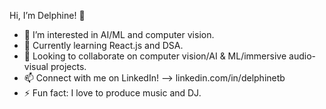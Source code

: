 Hi, I’m Delphine! 👋
- 👀 I’m interested in AI/ML and computer vision.
- 🌱 Currently learning React.js and DSA.
- 💞️ Looking to collaborate on computer vision/AI & ML/immersive audio-visual projects.
- 📫 Connect with me on LinkedIn! --> linkedin.com/in/delphinetb
- ⚡ Fun fact: I love to produce music and DJ.

<!---
dtaibeau/dtaibeau is a ✨ special ✨ repository because its `README.md` (this file) appears on your GitHub profile.
You can click the Preview link to take a look at your changes.
--->
